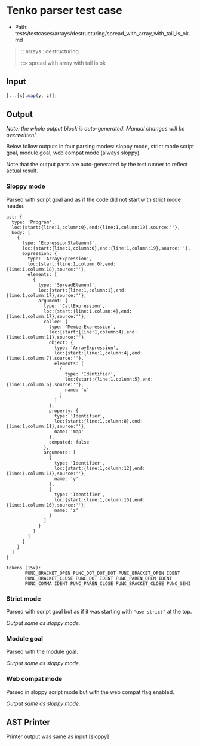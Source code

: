 # Tenko parser test case

- Path: tests/testcases/arrays/destructuring/spread_with_array_with_tail_is_ok.md

> :: arrays : destructuring
>
> ::> spread with array with tail is ok

## Input

`````js
[...[x].map(y, z)];
`````

## Output

_Note: the whole output block is auto-generated. Manual changes will be overwritten!_

Below follow outputs in four parsing modes: sloppy mode, strict mode script goal, module goal, web compat mode (always sloppy).

Note that the output parts are auto-generated by the test runner to reflect actual result.

### Sloppy mode

Parsed with script goal and as if the code did not start with strict mode header.

`````
ast: {
  type: 'Program',
  loc:{start:{line:1,column:0},end:{line:1,column:19},source:''},
  body: [
    {
      type: 'ExpressionStatement',
      loc:{start:{line:1,column:0},end:{line:1,column:19},source:''},
      expression: {
        type: 'ArrayExpression',
        loc:{start:{line:1,column:0},end:{line:1,column:18},source:''},
        elements: [
          {
            type: 'SpreadElement',
            loc:{start:{line:1,column:1},end:{line:1,column:17},source:''},
            argument: {
              type: 'CallExpression',
              loc:{start:{line:1,column:4},end:{line:1,column:17},source:''},
              callee: {
                type: 'MemberExpression',
                loc:{start:{line:1,column:4},end:{line:1,column:11},source:''},
                object: {
                  type: 'ArrayExpression',
                  loc:{start:{line:1,column:4},end:{line:1,column:7},source:''},
                  elements: [
                    {
                      type: 'Identifier',
                      loc:{start:{line:1,column:5},end:{line:1,column:6},source:''},
                      name: 'x'
                    }
                  ]
                },
                property: {
                  type: 'Identifier',
                  loc:{start:{line:1,column:8},end:{line:1,column:11},source:''},
                  name: 'map'
                },
                computed: false
              },
              arguments: [
                {
                  type: 'Identifier',
                  loc:{start:{line:1,column:12},end:{line:1,column:13},source:''},
                  name: 'y'
                },
                {
                  type: 'Identifier',
                  loc:{start:{line:1,column:15},end:{line:1,column:16},source:''},
                  name: 'z'
                }
              ]
            }
          }
        ]
      }
    }
  ]
}

tokens (15x):
       PUNC_BRACKET_OPEN PUNC_DOT_DOT_DOT PUNC_BRACKET_OPEN IDENT
       PUNC_BRACKET_CLOSE PUNC_DOT IDENT PUNC_PAREN_OPEN IDENT
       PUNC_COMMA IDENT PUNC_PAREN_CLOSE PUNC_BRACKET_CLOSE PUNC_SEMI
`````

### Strict mode

Parsed with script goal but as if it was starting with `"use strict"` at the top.

_Output same as sloppy mode._

### Module goal

Parsed with the module goal.

_Output same as sloppy mode._

### Web compat mode

Parsed in sloppy script mode but with the web compat flag enabled.

_Output same as sloppy mode._

## AST Printer

Printer output was same as input [sloppy]
